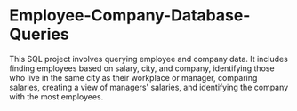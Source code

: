 # Employee-Company-Database-Queries
 This SQL project involves querying employee and company data. It includes finding employees based on salary, city, and company, identifying those who live in the same city as their workplace or manager, comparing salaries, creating a view of managers' salaries, and identifying the company with the most employees.
